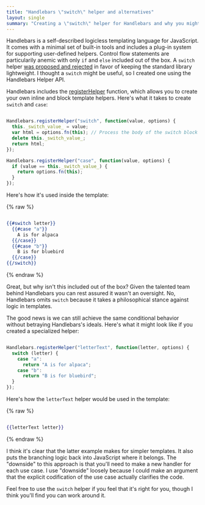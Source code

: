 ```yaml
---
title: "Handlebars \"switch\" helper and alternatives"
layout: single
summary: "Creating a \"switch\" helper for Handlebars and why you might not want to use it."
---
```


Handlebars is a self-described logicless templating language for JavaScript. It comes with a minimal set of built-in tools and includes a plug-in system for supporting user-defined helpers. Control flow statements are particularily anemic with only `if` and `else` included out of the box. A `switch` helper [was proposed and rejected][switch-proposal] in favor of keeping the standard library lightweight. I thought a `switch` might be useful, so I created one using the Handlebars Helper API.

Handlebars includes the [registerHelper][register-helper] function, which allows you to create your own inline and block template helpers. Here's what it takes to create `switch` and `case`:

```javascript

Handlebars.registerHelper("switch", function(value, options) {
  this._switch_value_ = value;
  var html = options.fn(this); // Process the body of the switch block
  delete this._switch_value_;
  return html;
});

Handlebars.registerHelper("case", function(value, options) {
  if (value == this._switch_value_) {
    return options.fn(this);
  }
});

```

Here's how it's used inside the template:

{% raw %}
```hbs

{{#switch letter}}
  {{#case "a"}}
    A is for alpaca
  {{/case}}
  {{#case "b"}}
    B is for bluebird
  {{/case}}
{{/switch}}

```
{% endraw %}

Great, but why isn't this included out of the box? Given the talented team behind Handlebars you can rest assured it wasn't an oversight. No, Handlebars omits `switch` because it takes a philosophical stance against logic in templates.

The good news is we can still achieve the same conditional behavior without betraying Handlebars's ideals. Here's what it might look like if you created a specialized helper:

```javascript

Handlebars.registerHelper("letterText", function(letter, options) {
  switch (letter) {
    case "a":
      return "A is for alpaca";
    case "b":
      return "B is for bluebird";
  }
});

```

Here's how the `letterText` helper would be used in the template:

{% raw %}
```hbs

{{letterText letter}}

```
{% endraw %}

I think it's clear that the latter example makes for simpler templates. It also puts the branching logic back into JavaScript where it belongs. The "downside" to this approach is that you'll need to make a new handler for each use case. I use "downside" loosely because I could make an argument that the explicit codification of the use case actually clarifies the code.

Feel free to use the `switch` helper if you feel that it's right for you, though I think you'll find you can work around it.


[handlebars-repo]: https://github.com/wycats/handlebars.js	"Handlebars.js on GitHub"
[switch-proposal]: https://github.com/wycats/handlebars.js/issues/927 "Proposed switch helper"
[register-helper]: http://handlebarsjs.com/reference.html#base-registerHelper "Handlebars API: registerHelper"
